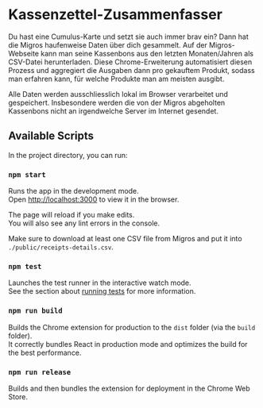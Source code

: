 # Kassenzettel-Zusammenfasser

Du hast eine Cumulus-Karte und setzt sie auch immer brav ein? Dann hat die Migros haufenweise Daten über dich gesammelt.
Auf der Migros-Webseite kann man seine Kassenbons aus den letzten Monaten/Jahren als CSV-Datei herunterladen.
Diese Chrome-Erweiterung automatisiert diesen Prozess und aggregiert die Ausgaben dann pro gekauftem Produkt,
sodass man erfahren kann, für welche Produkte man am meisten ausgibt.

Alle Daten werden ausschliesslich lokal im Browser verarbeitet und gespeichert.
Insbesondere werden die von der Migros abgeholten Kassenbons nicht an irgendwelche Server im Internet gesendet.

## Available Scripts

In the project directory, you can run:

### `npm start`

Runs the app in the development mode.\
Open [http://localhost:3000](http://localhost:3000) to view it in the browser.

The page will reload if you make edits.\
You will also see any lint errors in the console.

Make sure to download at least one CSV file from Migros and put it into `./public/receipts-details.csv`.

### `npm test`

Launches the test runner in the interactive watch mode.\
See the section about [running tests](https://facebook.github.io/create-react-app/docs/running-tests) for more information.

### `npm run build`

Builds the Chrome extension for production to the `dist` folder (via the `build` folder).\
It correctly bundles React in production mode and optimizes the build for the best performance.

### `npm run release`

Builds and then bundles the extension for deployment in the Chrome Web Store.
